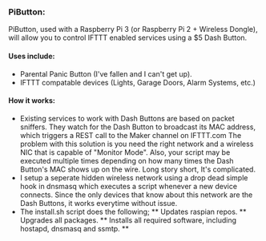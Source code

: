 ### PiButton:
PiButton, used with a Raspberry Pi 3 (or Raspberry Pi 2 + Wireless Dongle), will allow you to control IFTTT enabled services using a $5 Dash Button.

#### Uses include:
* Parental Panic Button (I've fallen and I can't get up).
* IFTTT compatable devices (Lights, Garage Doors, Alarm Systems, etc.)

#### How it works:
* Existing services to work with Dash Buttons are based on packet sniffers. They watch for the Dash Button to broadcast its MAC address, which triggers a REST call to the Maker channel on IFTTT.com The problem with this solution is you need the right network and a wireless NIC that is capable of "Monitor Mode". Also, your script may be executed multiple times depending on how many times the Dash Button's MAC shows up on the wire. Long story short, It's complicated.  
* I setup a seperate hidden wireless network using a drop dead simple hook in dnsmasq which executes a script whenever a new device connects. Since the only devices that know about this network are the Dash Buttons, it works everytime without issue.
* The install.sh script does the following;
** Updates raspian repos.
** Upgrades all packages.
** Installs all required software, including hostapd, dnsmasq and ssmtp.
** 
